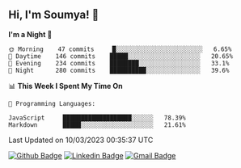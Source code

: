 ## Hi, I'm Soumya! 👋

<!--START_SECTION:waka-->
**I'm a Night 🦉** 

```text
🌞 Morning    47 commits     █░░░░░░░░░░░░░░░░░░░░░░░░   6.65% 
🌆 Daytime    146 commits    █████░░░░░░░░░░░░░░░░░░░░   20.65% 
🌃 Evening    234 commits    ████████░░░░░░░░░░░░░░░░░   33.1% 
🌙 Night      280 commits    ██████████░░░░░░░░░░░░░░░   39.6%

```


📊 **This Week I Spent My Time On** 

```text
💬 Programming Languages: 

JavaScript     ███████████████████░░░░░░   78.39% 
Markdown       █████░░░░░░░░░░░░░░░░░░░░   21.61%
```


 Last Updated on 10/03/2023 00:35:37 UTC
<!--END_SECTION:waka-->

[![Github Badge](https://img.shields.io/badge/-rubyruins-grey?style=for-the-badge&logo=github&logoColor=white&link=https://github.com/rubyruins/)](https://www.github.com/rubyruins/) 
[![Linkedin Badge](https://img.shields.io/badge/-Soumya%20Parekh-0072b1?style=for-the-badge&logo=Linkedin&logoColor=white&link=https://www.linkedin.com/in/Soumya-Parekh/)](https://www.linkedin.com/in/Soumya-Parekh/) 
[![Gmail Badge](https://img.shields.io/badge/-soumyaparekh.me@gmail.com-c14438?style=for-the-badge&logo=Gmail&logoColor=white&link=mailto:soumyaparekh.me@gmail.com)](mailto:soumyaparekh.me@gmail.com) 
